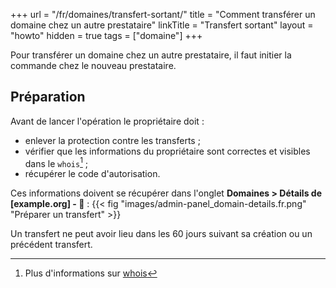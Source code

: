 +++
url = "/fr/domaines/transfert-sortant/"
title = "Comment transférer un domaine chez un autre prestataire"
linkTitle = "Transfert sortant"
layout = "howto"
hidden = true
tags = ["domaine"]
+++

Pour transférer un domaine chez un autre prestataire, il faut initier la commande chez le nouveau prestataire.

## Préparation

Avant de lancer l'opération le propriétaire doit :

- enlever la protection contre les transferts ;
- vérifier que les informations du propriétaire sont correctes et visibles dans le `whois`[^1] ;
- récupérer le code d'autorisation.

Ces informations doivent se récupérer dans l'onglet **Domaines > Détails de [example.org] - 🔎** :
{{< fig "images/admin-panel_domain-details.fr.png" "Préparer un transfert" >}}

Un transfert ne peut avoir lieu dans les 60 jours suivant sa création ou un précédent transfert.

[^1]: Plus d'informations sur [whois](https://fr.wikipedia.org/wiki/Whois)

